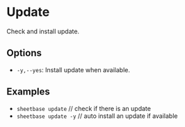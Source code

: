 # Update

Check and install update.

## Options

- `-y,--yes`: Install update when available.

## Examples

- `sheetbase update` // check if there is an update
- `sheetbase update -y` // auto install an update if available